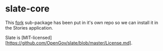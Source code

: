 # slate-core

This [fork](https://github.com/OpenGov/slate) sub-package has been put in it's own repo so we can install it in the Stories application.

Slate is [MIT-licensed][https://github.com/OpenGov/slate/blob/master/License.md].
